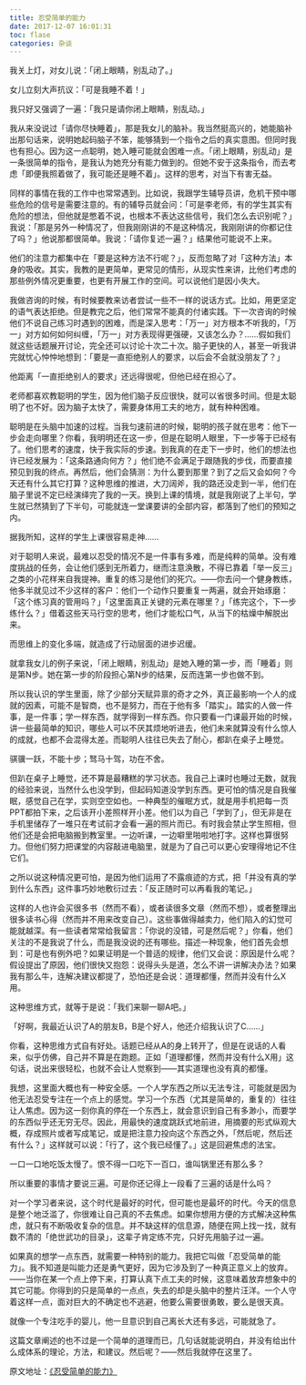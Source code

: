 ```yaml
---
title: 忍受简单的能力
date: 2017-12-07 16:01:31
toc: flase
categories: 杂谈
---
```


我关上灯，对女儿说：「闭上眼睛，别乱动了。」

女儿立刻大声抗议：「可是我睡不着！」

我只好又强调了一遍：「我只是请你闭上眼睛，别乱动。」

我从来没说过「请你尽快睡着」，那是我女儿的脑补。我当然挺高兴的，她能脑补出那句话来，说明她起码脑子不笨，能够猜到一个指令之后的真实意图。但同时我也有担心。因为这一点聪明，她入睡可能就会困难一点。「闭上眼睛，别乱动」是一条很简单的指令，是我认为她充分有能力做到的。但她不安于这条指令，而去考虑「即便我照着做了，我可能还是睡不着」。这样的思考，对当下有害无益。

同样的事情在我的工作中也常常遇到。比如说，我跟学生辅导员讲，危机干预中哪些危险的信号是需要注意的。有的辅导员就会问：「可是李老师，有的学生其实有危险的想法，但他就是憋着不说，也根本不表达这些信号，我们怎么去识别呢？」我说：「那是另外一种情况了，但我刚刚讲的不是这种情况，我刚刚讲的你都记住了吗？」他说那都很简单。我说：「请你复述一遍？」结果他可能说不上来。

他们的注意力都集中在「要是这种方法不行呢？」，反而忽略了对「这种方法」本身的吸收。其实，我教的是更简单，更常见的情形，从现实性来讲，比他们考虑的那些例外情况更重要，也更有开展工作的空间。可以说他们是因小失大。

我做咨询的时候，有时候要教来访者尝试一些不一样的说话方式。比如，用更坚定的语气表达拒绝。但是教完之后，他们常常不能真的付诸实践。下一次咨询的时候他们不说自己练习时遇到的困难，而是深入思考：「万一」对方根本不听我的，「万一」对方如何如何纠缠，「万一」对方表现得更强硬，又该怎么办？……假如我们就这些话题展开讨论，完全还可以讨论十次二十次。脑子更快的人，甚至一听我讲完就忧心忡忡地想到：「要是一直拒绝别人的要求，以后会不会就没朋友了？」

他距离「一直拒绝别人的要求」还远得很呢，但他已经在担心了。

老师都喜欢教聪明的学生，因为他们脑子反应很快，就可以省很多时间。但是太聪明了也不好。因为脑子太快了，需要身体用工夫的地方，就有种种困难。

聪明是在头脑中加速的过程。当我匀速前进的时候，聪明的孩子就在思考：他下一步会走向哪里？你看，我明明还在这一步，但是在聪明人眼里，下一步等于已经有了。他们思考的速度，快于我实际的步速。到我真的在走下一步时，他们的想法也许已经发展为：「这条路通向何方？」他们绝不会满足于跟随我的步伐，而要直接预见到我的终点。再然后，他们会猜测：为什么要到那里？到了之后又会如何？今天还有什么其它打算？这种思维的推进，大刀阔斧，我的路还没走到一半，他们在脑子里说不定已经演绎完了我的一天。换到上课的情境，就是我刚说了上半句，学生就已然猜到了下半句，可能就连一堂课要讲的全部内容，都落到了他们的预知之内。

据我所知，这样的学生上课很容易走神……

对于聪明人来说，最难以忍受的情况不是一件事有多难，而是纯粹的简单。没有难度挑战的任务，会让他们感到无所着力，继而注意涣散，不得已靠着「举一反三」之类的小花样来自我提神。重复的练习是他们的死穴。——你去问一个健身教练，他多半就见过不少这样的客户：他们一个动作只要重复一两遍，就会开始琢磨：「这个练习真的管用吗？」「这里面真正关键的元素在哪里？」「练完这个，下一步练什么？」借着这些天马行空的思考，他们才能松口气，从当下的枯燥中解脱出来。

而思维上的变化多端，就造成了行动层面的进步迟缓。

就拿我女儿的例子来说，「闭上眼睛，别乱动」是她入睡的第一步，而「睡着」则是第N步。她在第一步的阶段担心第N步的结果，反而连第一步也做不到。

所以我认识的学生里面，除了少部分天赋异禀的奇才之外，真正最影响一个人的成就的因素，可能不是智商，也不是努力，而在于他有多「踏实」。踏实的人做一件事，是一件事；学一样东西，就学得到一样东西。你只要看一门课最开始的时候，讲一些最简单的知识，哪些人可以不厌其烦地听进去，他们未来就算没有什么惊人的成就，也都不会混得太差。而聪明人往往已失去了耐心，都趴在桌子上睡觉。

骐骥一跃，不能十步；驽马十驾，功在不舍。

但趴在桌子上睡觉，还不算是最糟糕的学习状态。我自己上课时也睡过无数，就我的经验来说，当然什么也没学到，但起码知道没学到东西。更可怕的情况是自我催眠，感觉自己在学，实则空空如也。一种典型的催眠方式，就是用手机把每一页PPT都拍下来，之后该开小差照样开小差。他们以为自己「学到了」，但无非是在手机里储存了一堆只在考试前才会看一遍的照片而已。有时我会禁止学生照相，但他们还是会把电脑搬到教室里。一边听课，一边噼里啪啦地打字。这样也算很努力。但他们努力把课堂的内容敲进电脑里，就是为了自己可以更心安理得地记不住它们。

之所以说这种情况更可怕，是因为他们运用了不露痕迹的方式，把「并没有真的学到什么东西」这件事巧妙地敷衍过去：「反正随时可以再看我的笔记。」

这样的人也许会买很多书（然而不看），或者读很多文章（然而不想），或者整理出很多读书心得（然而并不用来改变自己）。这些事做得越卖力，他们陷入的幻觉可能就越深。有一些读者常常给我留言：「你说的没错，可是然后呢？」你看，他们关注的不是我说了什么，而是我没说的还有哪些。描述一种现象，他们首先会想到：可是也有例外吧？如果证明是一个普适的规律，他们又会说：原因是什么呢？假设提出了原因，他们很快又抱怨：说得头头是道，怎么不讲一讲解决办法？如果我有那么牛，连解决建议都提了，恐怕还是会说：道理都懂，然而并没有什么X用。

这种思维方式，就等于是说：「我们来聊一聊A吧。」

「好啊，我最近认识了A的朋友B，B是个好人，他还介绍我认识了C……」

你看，这种思维方式自有好处。话题已经从A的身上转开了，但是在说话的人看来，似乎仿佛，自己并不算是在跑题。正如「道理都懂，然而并没有什么X用」这句话，说出来很轻松，也就不会让人觉察到——其实道理也没有真的都懂。

我想，这里面大概也有一种安全感。一个人学东西之所以无法专注，可能就是因为他无法忍受专注在一个点上的感觉。学习一个东西（尤其是简单的，重复的）往往让人焦虑。因为这一刻你真的停在一个东西上，就会意识到自己有多渺小，而要学的东西似乎还无穷无尽。因此，用最快的速度跳跃式地前进，用摘要的形式纵观大概，存成照片或者写成笔记，或是把注意力投向这个东西之外，「然后呢，然后还有什么？」这样就可以说：「行了，这个我已经懂了。」这是回避焦虑的法宝。

一口一口地吃饭太慢了。恨不得一口吃下一百口，谁叫锅里还有那么多？

所以重要的事情才要说三遍。可是你还记得上一段看了三遍的话是什么吗？

对一个学习者来说，这个时代是最好的时代，但可能也是最坏的时代。今天的信息是整个地泛滥了，你很难让自己真的不去焦虑。如果你想用方便的方式解决这种焦虑，就只有不断吸收复杂的信息。并不缺这样的信息源，随便在网上找一找，就有数不清的「绝世武功的目录」，这辈子肯定练不完，只好先用脑子过一遍。

如果真的想学一点东西，就需要一种特别的能力。我把它叫做「忍受简单的能力」。我不知道是叫能力还是勇气更好，因为它涉及到了一种真正意义上的放弃。——当你在某一个点上停下来，打算认真下点工夫的时候，这意味着放弃想象中的其它可能。你得到的只是简单的一点点，失去的却是头脑中的整片汪洋。一个人守着这样一点，面对巨大的不确定也不逃避，他要么需要很勇敢，要么是很天真。

就像一个专注吃手的婴儿，他一旦意识到自己离长大还有多远，可能就急了。

这篇文章阐述的也不过是一个简单的道理而已，几句话就能说明白，并没有给出什么成体系的理论，方法，和建议。然后呢？——然后我就停在这里了。

原文地址：[《忍受简单的能力》](https://zhuanlan.zhihu.com/p/20348608?utm_source=qq&utm_medium=social&utm_oi=973113915546341376)